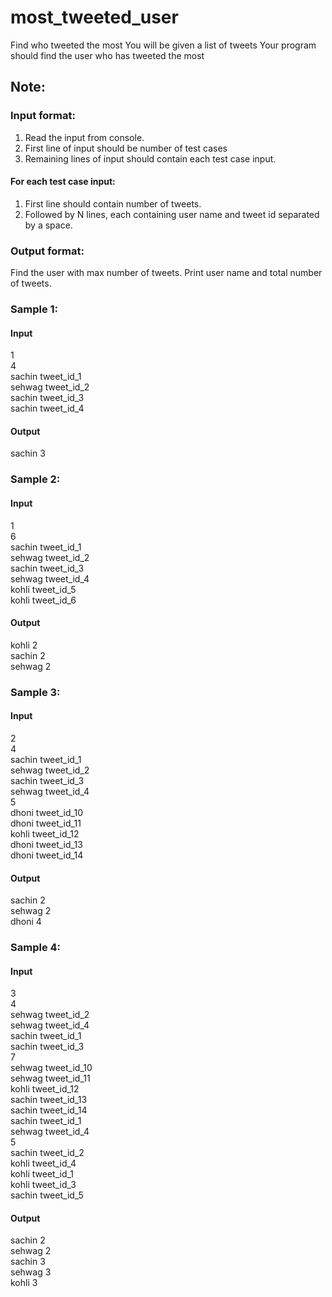 # most_tweeted_user
Find who tweeted the most  You will be given a list of tweets Your program should find the user who has tweeted the most

## Note:
### Input format:
  1. Read the input from console.
  2. First line of input should be number of test cases
  3. Remaining lines of input should contain each test case input. 

#### For each test case input:
  1. First line should contain number of tweets.
  2. Followed by N lines, each containing user name and tweet id separated by a space.

### Output format:
Find the user with max number of tweets. Print user name and total number of tweets.


### Sample 1:
#### Input 
1\
4\
sachin tweet_id_1\
sehwag tweet_id_2\
sachin tweet_id_3\
sachin tweet_id_4

#### Output
sachin 3


### Sample 2:
#### Input 
1\
6\
sachin tweet_id_1\
sehwag tweet_id_2\
sachin tweet_id_3\
sehwag tweet_id_4\
kohli tweet_id_5\
kohli tweet_id_6

#### Output
kohli 2\
sachin 2\
sehwag 2



### Sample 3:
#### Input 
2\
4\
sachin tweet_id_1\
sehwag tweet_id_2\
sachin tweet_id_3\
sehwag tweet_id_4\
5\
dhoni tweet_id_10\
dhoni tweet_id_11\
kohli tweet_id_12\
dhoni tweet_id_13\
dhoni tweet_id_14

#### Output
sachin 2\
sehwag 2\
dhoni 4

### Sample 4:
#### Input
3\
4\
sehwag tweet_id_2\
sehwag tweet_id_4\
sachin tweet_id_1\
sachin tweet_id_3\
7\
sehwag tweet_id_10\
sehwag tweet_id_11\
kohli tweet_id_12\
sachin tweet_id_13\
sachin tweet_id_14\
sachin tweet_id_1\
sehwag tweet_id_4\
5\
sachin tweet_id_2\
kohli tweet_id_4\
kohli tweet_id_1\
kohli tweet_id_3\
sachin tweet_id_5

#### Output
sachin 2\
sehwag 2\
sachin 3\
sehwag 3\
kohli 3
